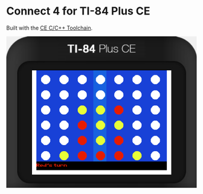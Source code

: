 # Connect 4 for TI-84 Plus CE

Built with the [CE C/C++ Toolchain](https://github.com/CE-Programming/toolchain).

![Demo Image](./demo.png)
